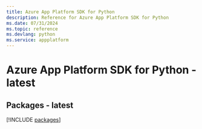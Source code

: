 ```yaml
---
title: Azure App Platform SDK for Python
description: Reference for Azure App Platform SDK for Python
ms.date: 07/31/2024
ms.topic: reference
ms.devlang: python
ms.service: appplatform
---
```

# Azure App Platform SDK for Python - latest
## Packages - latest
[!INCLUDE [packages](app-platform-index.md)]